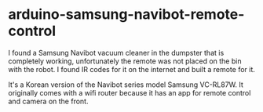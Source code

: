 # arduino-samsung-navibot-remote-control
I found a Samsung Navibot vacuum cleaner in the dumpster that is  completely working, unfortunately the remote was not placed on the bin with the robot.  I found IR codes for it on the internet and built a remote for  it.

It's a Korean version of the Navibot series model Samsung VC-RL87W. It originally comes with a wifi router because it has an app for remote control and camera on the front.
